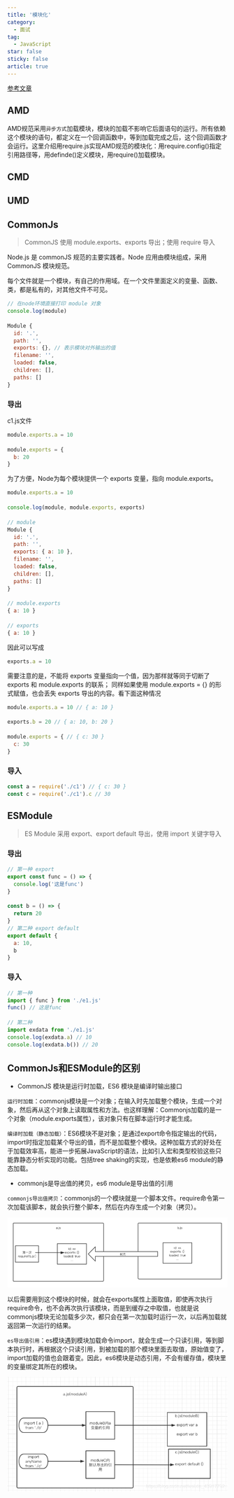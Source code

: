 ```yaml
---
title: '模块化'
category:
  - 面试
tag:
  - JavaScript
star: false
sticky: false  
article: true
---
```


[参考文章](https://blog.csdn.net/weixin_43917792/article/details/118668349)

## AMD

AMD规范采用`异步方式`加载模块，模块的加载不影响它后面语句的运行。所有依赖这个模块的语句，都定义在一个回调函数中，等到加载完成之后，这个回调函数才会运行。这里介绍用require.js实现AMD规范的模块化：用require.config()指定引用路径等，用definde()定义模块，用require()加载模块。

## CMD

## UMD

## CommonJs

> CommonJS 使用 module.exports、exports 导出；使用 require 导入

Node.js 是 commonJS 规范的主要实践者。Node 应用由模块组成，采用 CommonJS 模块规范。

每个文件就是一个模块，有自己的作用域。在一个文件里面定义的变量、函数、类，都是私有的，对其他文件不可见。

``` js
// 在node环境直接打印 module 对象
console.log(module)

Module {
  id: '.',
  path: '',
  exports: {}, // 表示模块对外输出的值
  filename: '',
  loaded: false,
  children: [],
  paths: []
}
```

### 导出

c1.js文件

``` js
module.exports.a = 10

module.exports = {
  b: 20
}
```

为了方便，Node为每个模块提供一个 exports 变量，指向 module.exports。

``` js
module.exports.a = 10

console.log(module, module.exports, exports)

// module
Module {
  id: '.',
  path: '',
  exports: { a: 10 },
  filename: '',
  loaded: false,
  children: [],
  paths: []
}

// module.exports
{ a: 10 }

// exports
{ a: 10 }
```

因此可以写成

``` js
exports.a = 10
```

需要注意的是，不能将 exports 变量指向一个值，因为那样就等同于切断了exports 和 module.exports 的联系；
同样如果使用 module.exports = {} 的形式赋值，也会丢失 exports 导出的内容。看下面这种情况

``` js
module.exports.a = 10 // { a: 10 }

exports.b = 20 // { a: 10, b: 20 }

module.exports = { // { c: 30 }
  c: 30
}
```

### 导入

``` js
const a = require('./c1') // { c: 30 }
const c = require('./c1').c // 30
```

## ESModule

> ES Module 采用 export、export default 导出，使用 import 关键字导入

### 导出

``` js
// 第一种 export
export const func = () => {
  console.log('这是func')
}

const b = () => {
  return 20
}
// 第二种 export default
export default {
  a: 10,
  b
}
```

### 导入

``` js
// 第一种
import { func } from './e1.js'
func() // 这是func

// 第二种
import exdata from './e1.js'
console.log(exdata.a) // 10
console.log(exdata.b()) // 20
```

## CommonJs和ESModule的区别

- CommonJS 模块是运行时加载，ES6 模块是编译时输出接口

`运行时加载`：commonjs模块是一个对象；在输入时先加载整个模块，生成一个对象，然后再从这个对象上读取属性和方法。也这样理解：Commonjs加载的是一个对象（module.exports属性），该对象只有在脚本运行时才能生成。

`编译时加载（静态加载）`：ES6模块不是对象；是通过export命令指定输出的代码，import时指定加载某个导出的值，而不是加载整个模块。这种加载方式的好处在于加载效率高，能进一步拓展JavaScript的语法，比如引入宏和类型校验这些只能靠静态分析实现的功能。包括tree shaking的实现，也是依赖es6 module的静态加载。

- commonjs是导出值的拷贝，es6 module是导出值的引用

`commonjs导出值拷贝`：commonjs的一个模块就是一个脚本文件。require命令第一次加载该脚本，就会执行整个脚本，然后在内存生成一个对象（拷贝）。

![](/images/javascript/commonjs值拷贝.png)

以后需要用到这个模块的时候，就会在exports属性上面取值，即使再次执行require命令，也不会再次执行该模块，而是到缓存之中取值，也就是说commonjs模块无论加载多少次，都只会在第一次加载时运行一次，以后再加载就返回第一次运行的结果。

`es导出值引用`：es模块遇到模块加载命令import，就会生成一个只读引用，等到脚本执行时，再根据这个只读引用，到被加载的那个模块里面去取值，原始值变了，import加载的值也会跟着变。因此，es6模块是动态引用，不会有缓存值，模块里的变量绑定其所在的模块。

![](/images/javascript/esmodule值引用.png)